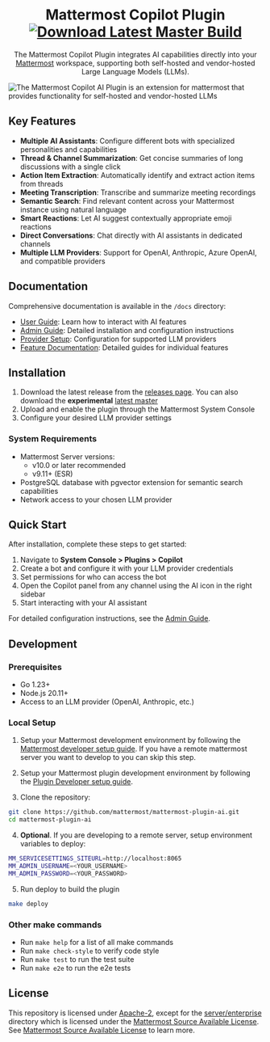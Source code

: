 <div align="center">

# Mattermost Copilot Plugin [![Download Latest Master Build](https://img.shields.io/badge/Download-Latest%20Master%20Build-blue)](https://github.com/mattermost/mattermost-plugin-ai/releases/tag/latest-master)

The Mattermost Copilot Plugin integrates AI capabilities directly into your [Mattermost](https://github.com/mattermost/mattermost) workspace, supporting both self-hosted and vendor-hosted Large Language Models (LLMs).

</div>

![The Mattermost Copilot AI Plugin is an extension for mattermost that provides functionality for self-hosted and vendor-hosted LLMs](img/mattermost-ai-llm-access.webp)

## Key Features

- **Multiple AI Assistants**: Configure different bots with specialized personalities and capabilities
- **Thread & Channel Summarization**: Get concise summaries of long discussions with a single click
- **Action Item Extraction**: Automatically identify and extract action items from threads
- **Meeting Transcription**: Transcribe and summarize meeting recordings
- **Semantic Search**: Find relevant content across your Mattermost instance using natural language
- **Smart Reactions**: Let AI suggest contextually appropriate emoji reactions
- **Direct Conversations**: Chat directly with AI assistants in dedicated channels
- **Multiple LLM Providers**: Support for OpenAI, Anthropic, Azure OpenAI, and compatible providers

## Documentation

Comprehensive documentation is available in the `/docs` directory:

- [User Guide](docs/user_guide.md): Learn how to interact with AI features
- [Admin Guide](docs/admin_guide.md): Detailed installation and configuration instructions
- [Provider Setup](docs/providers.md): Configuration for supported LLM providers
- [Feature Documentation](docs/features/): Detailed guides for individual features

## Installation

1. Download the latest release from the [releases page](https://github.com/mattermost/mattermost-plugin-ai/releases). You can also download the **experimental** [latest master](https://github.com/mattermost/mattermost-plugin-ai/releases/tag/latest-master)
2. Upload and enable the plugin through the Mattermost System Console
3. Configure your desired LLM provider settings

### System Requirements

- Mattermost Server versions:
  - v10.0 or later recommended
  - v9.11+ (ESR)
- PostgreSQL database with pgvector extension for semantic search capabilities
- Network access to your chosen LLM provider

## Quick Start

After installation, complete these steps to get started:

1. Navigate to **System Console > Plugins > Copilot**
2. Create a bot and configure it with your LLM provider credentials
3. Set permissions for who can access the bot
4. Open the Copilot panel from any channel using the AI icon in the right sidebar
5. Start interacting with your AI assistant

For detailed configuration instructions, see the [Admin Guide](docs/admin_guide.md).

## Development

### Prerequisites

- Go 1.23+
- Node.js 20.11+
- Access to an LLM provider (OpenAI, Anthropic, etc.)

### Local Setup

1. Setup your Mattermost development environment by following the [Mattermost developer setup guide](https://developers.mattermost.com/contribute/server/developer-setup/). If you have a remote mattermost server you want to develop to you can skip this step. 

2. Setup your Mattermost plugin development environment by following the [Plugin Developer setup guide](https://developers.mattermost.com/integrate/plugins/developer-setup/).

3. Clone the repository:
```bash
git clone https://github.com/mattermost/mattermost-plugin-ai.git
cd mattermost-plugin-ai
```

4. **Optional**. If you are developing to a remote server, setup environment variables to deploy:
```bash
MM_SERVICESETTINGS_SITEURL=http://localhost:8065
MM_ADMIN_USERNAME=<YOUR_USERNAME>
MM_ADMIN_PASSWORD=<YOUR_PASSWORD>
```

5. Run deploy to build the plugin
```bash
make deploy
```

### Other make commands

- Run `make help` for a list of all make commands
- Run `make check-style` to verify code style
- Run `make test` to run the test suite
- Run `make e2e` to run the e2e tests


## License

This repository is licensed under [Apache-2](./LICENSE), except for the [server/enterprise](server/enterprise) directory which is licensed under the [Mattermost Source Available License](LICENSE.enterprise). See [Mattermost Source Available License](https://docs.mattermost.com/overview/faq.html#mattermost-source-available-license) to learn more.
